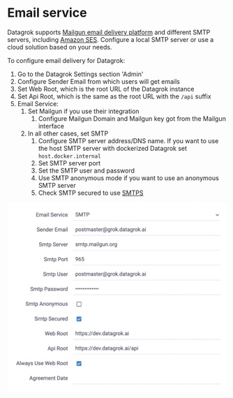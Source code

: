 <!-- TITLE: SMTP configuration -->

# Email service

Datagrok supports [Mailgun email delivery platform](https://www.mailgun.com/) and different SMTP servers,
including [Amazon SES](https://aws.amazon.com/ses/). Configure a local SMTP server or use a cloud solution based on your
needs.

To configure email delivery for Datagrok:

1) Go to the Datagrok Settings section 'Admin'
2) Configure Sender Email from which users will get emails
3) Set Web Root, which is the root URL of the Datagrok instance
4) Set Api Root, which is the same as the root URL with the `/api` suffix
5) Email Service:
    1) Set Mailgun if you use their integration
        1) Configure Mailgun Domain and Mailgun key got from the Mailgun interface
    2) In all other cases, set SMTP
        1) Configure SMTP server address/DNS name. If you want to use the host SMTP server with dockerized Datagrok
           set `host.docker.internal`
        2) Set SMTP server port
        3) Set the SMTP user and password
        4) Use SMTP anonymous mode if you want to use an anonymous SMTP server
        5) Check SMTP secured to use [SMTPS](https://en.wikipedia.org/wiki/SMTPS)

![SMTP configuration](../img/smtp.png)
